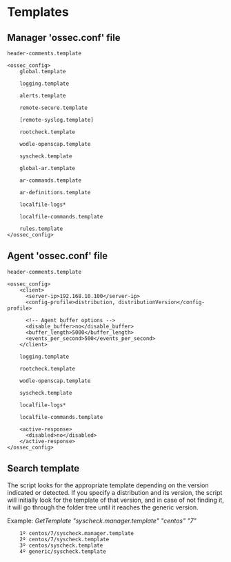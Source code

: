 # Templates



## Manager 'ossec.conf' file


    header-comments.template

    <ossec_config>
        global.template

        logging.template

        alerts.template

        remote-secure.template

        [remote-syslog.template]

        rootcheck.template

        wodle-openscap.template

        syscheck.template

        global-ar.template

        ar-commands.template

        ar-definitions.template

        localfile-logs*

        localfile-commands.template

        rules.template
    </ossec_config>

## Agent 'ossec.conf' file

    header-comments.template

    <ossec_config>
        <client>
          <server-ip>192.168.10.100</server-ip>
          <config-profile>distribution, distributionVersion</config-profile>

          <!-- Agent buffer options -->
          <disable_buffer>no</disable_buffer>
          <buffer_length>5000</buffer_length>
          <events_per_second>500</events_per_second>
        </client>

        logging.template

        rootcheck.template

        wodle-openscap.template

        syscheck.template

        localfile-logs*

        localfile-commands.template

        <active-response>
          <disabled>no</disabled>
        </active-response>
    </ossec_config>

## Search template
The script looks for the appropriate template depending on the version indicated or detected. If you specify a distribution and its version, the script will initially look for the template of that version, and in case of not finding it, it will go through the folder tree until it reaches the generic version.

Example:
    _GetTemplate "syscheck.manager.template" "centos" "7"_

        1º centos/7/syscheck.manager.template
        2º centos/7/syscheck.template
        3º centos/syscheck.template
        4º generic/syscheck.template
